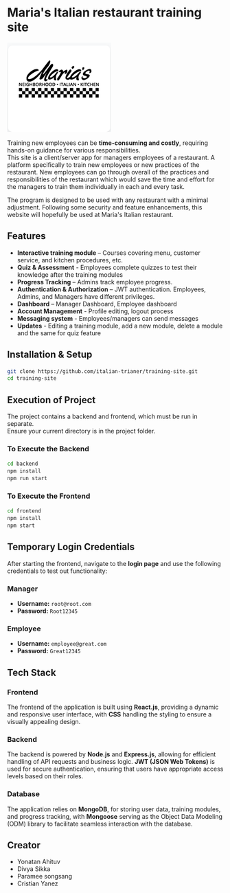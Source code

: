 # Maria's Italian restaurant training site

![Site logo](/images/image.png)

Training new employees can be **time-consuming and costly**, requiring hands-on guidance for various responsibilities.  
This site is a client/server app for managers employees of a restaurant. A platform specifically to train new employees or new practices of the restaurant. New employees can go through overall of the practices and responsibilities of the restaurant which would save the time and effort for the managers to train them individually in each and every task.

The program is designed to be used with any restaurant with a minimal adjustment. Following some security and feature enhancements, this website will hopefully be used at Maria's Italian restaurant.

## Features

- **Interactive training module** – Courses covering menu, customer service, and kitchen procedures, etc.
- **Quiz & Assessment** - Employees complete quizzes to test their knowledge after the training modules
- **Progress Tracking** – Admins track employee progress.
- **Authentication & Authorization** – JWT authentication. Employees, Admins, and Managers have different privileges.
- **Dashboard** – Manager Dashboard, Employee dashboard
- **Account Management** - Profile editing, logout process
- **Messaging system** - Employees/managers can send messages
- **Updates** - Editing a training module, add a new module, delete a module and the same for quiz feature

## **Installation & Setup**

```sh
git clone https://github.com/italian-trianer/training-site.git
cd training-site
```

## Execution of Project

The project contains a backend and frontend, which must be run in separate.  
Ensure your current directory is in the project folder.  

### To Execute the Backend

```sh
cd backend
npm install
npm run start
```

### To Execute the Frontend

```sh
cd frontend
npm install
npm start
```

## Temporary Login Credentials

After starting the frontend, navigate to the **login page** and use the following credentials to test out functionality:

### Manager

- **Username:** `root@root.com`  
- **Password:** `Root12345`

### Employee

- **Username:** `employee@great.com`
- **Password:** `Great12345`

## **Tech Stack**

### **Frontend**

The frontend of the application is built using **React.js**, providing a dynamic and responsive user interface, with **CSS** handling the styling to ensure a visually appealing design.

### **Backend**

The backend is powered by **Node.js** and **Express.js**, allowing for efficient handling of API requests and business logic. **JWT (JSON Web Tokens)** is used for secure authentication, ensuring that users have appropriate access levels based on their roles.

### **Database**

The application relies on **MongoDB**, for storing user data, training modules, and progress tracking, with **Mongoose** serving as the Object Data Modeling (ODM) library to facilitate seamless interaction with the database.

## Creator

- Yonatan Ahituv
- Divya Sikka
- Paramee songsang
- Cristian Yanez
